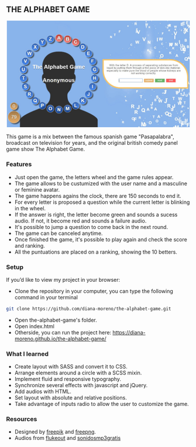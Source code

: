 ## THE ALPHABET GAME

<p align="center">
  <img src="./img/the-alphabet-game.jpeg" width="500">
</p>

This game is a mix between the famous spanish game "Pasapalabra", broadcast on television for years, and the original british comedy panel game show The Alphabet Game.

### **Features**

- Just open the game, the letters wheel and the game rules appear.
- The game allows to be custumized with the user name and a masculine or feminine avatar.
- The game happens agains the clock, there are 150 seconds to end it.
- For every letter is proposed a question while the current letter is blinking in the wheel.
- If the answer is right, the letter become green and sounds a sucess audio. If not, it become red and sounds a failure audio.
- It's possible to jump a question to come back in the next round.
- The game can be canceled anytime.
- Once finished the game, it's possible to play again and check the score and ranking.
- All the puntuations are placed on a ranking, showing the 10 betters.

### **Setup**

If you’d like to view my project in your browser:

- Clone the repository in your computer, you can type the following command in your terminal
```bash
git clone https://github.com/diana-moreno/the-alphabet-game.git
```
- Open the-alphabet-game's folder.
- Open index.html
- Otherside, you can run the project here: https://diana-moreno.github.io/the-alphabet-game/


### **What I learned**

- Create layout with SASS and convert it to CSS.
- Arrange elements around a circle with a SCSS mixin.
- Implement fluid and responsive typography.
- Synchronize several effects with javascript and jQuery.
- Add audios with HTML.
- Set layout with absolute and relative positions.
- Take advantage of inputs radio to allow the user to customize the game.


### **Resources**

- Designed by [freepik](https://www.freepik.com) and [freepng](https://www.freepng.com).
- Audios from [flukeout](https://flukeout.github.io/simple-sounds/) and [sonidosmp3gratis](https://www.sonidosmp3gratis.com)
